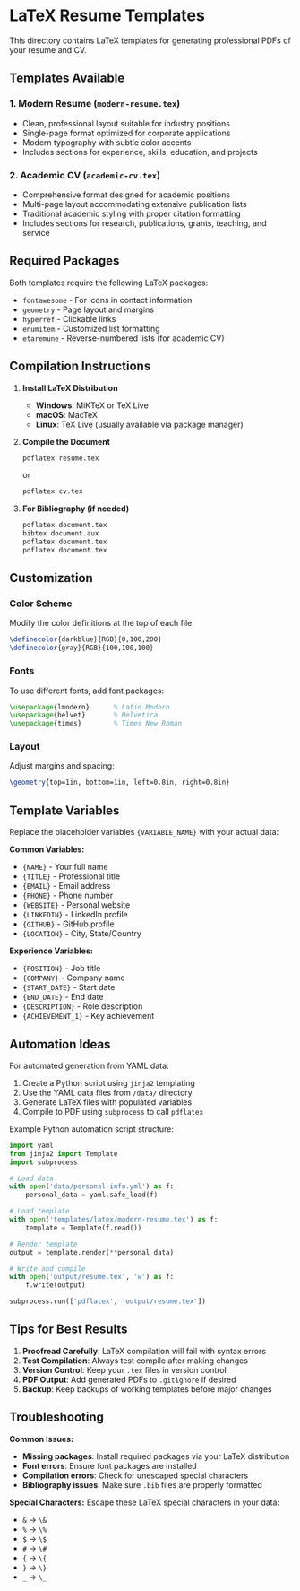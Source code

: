 # LaTeX Resume Templates

This directory contains LaTeX templates for generating professional PDFs of your resume and CV.

## Templates Available

### 1. Modern Resume (`modern-resume.tex`)
- Clean, professional layout suitable for industry positions
- Single-page format optimized for corporate applications
- Modern typography with subtle color accents
- Includes sections for experience, skills, education, and projects

### 2. Academic CV (`academic-cv.tex`)
- Comprehensive format designed for academic positions
- Multi-page layout accommodating extensive publication lists
- Traditional academic styling with proper citation formatting
- Includes sections for research, publications, grants, teaching, and service

## Required Packages

Both templates require the following LaTeX packages:
- `fontawesome` - For icons in contact information
- `geometry` - Page layout and margins
- `hyperref` - Clickable links
- `enumitem` - Customized list formatting
- `etaremune` - Reverse-numbered lists (for academic CV)

## Compilation Instructions

1. **Install LaTeX Distribution**
   - **Windows**: MiKTeX or TeX Live
   - **macOS**: MacTeX
   - **Linux**: TeX Live (usually available via package manager)

2. **Compile the Document**
   ```bash
   pdflatex resume.tex
   ```
   or
   ```bash
   pdflatex cv.tex
   ```

3. **For Bibliography (if needed)**
   ```bash
   pdflatex document.tex
   bibtex document.aux
   pdflatex document.tex
   pdflatex document.tex
   ```

## Customization

### Color Scheme
Modify the color definitions at the top of each file:
```latex
\definecolor{darkblue}{RGB}{0,100,200}
\definecolor{gray}{RGB}{100,100,100}
```

### Fonts
To use different fonts, add font packages:
```latex
\usepackage{lmodern}      % Latin Modern
\usepackage{helvet}       % Helvetica
\usepackage{times}        % Times New Roman
```

### Layout
Adjust margins and spacing:
```latex
\geometry{top=1in, bottom=1in, left=0.8in, right=0.8in}
```

## Template Variables

Replace the placeholder variables `{VARIABLE_NAME}` with your actual data:

**Common Variables:**
- `{NAME}` - Your full name
- `{TITLE}` - Professional title
- `{EMAIL}` - Email address
- `{PHONE}` - Phone number
- `{WEBSITE}` - Personal website
- `{LINKEDIN}` - LinkedIn profile
- `{GITHUB}` - GitHub profile
- `{LOCATION}` - City, State/Country

**Experience Variables:**
- `{POSITION}` - Job title
- `{COMPANY}` - Company name
- `{START_DATE}` - Start date
- `{END_DATE}` - End date
- `{DESCRIPTION}` - Role description
- `{ACHIEVEMENT_1}` - Key achievement

## Automation Ideas

For automated generation from YAML data:
1. Create a Python script using `jinja2` templating
2. Use the YAML data files from `/data/` directory
3. Generate LaTeX files with populated variables
4. Compile to PDF using `subprocess` to call `pdflatex`

Example Python automation script structure:
```python
import yaml
from jinja2 import Template
import subprocess

# Load data
with open('data/personal-info.yml') as f:
    personal_data = yaml.safe_load(f)

# Load template
with open('templates/latex/modern-resume.tex') as f:
    template = Template(f.read())

# Render template
output = template.render(**personal_data)

# Write and compile
with open('output/resume.tex', 'w') as f:
    f.write(output)

subprocess.run(['pdflatex', 'output/resume.tex'])
```

## Tips for Best Results

1. **Proofread Carefully**: LaTeX compilation will fail with syntax errors
2. **Test Compilation**: Always test compile after making changes
3. **Version Control**: Keep your `.tex` files in version control
4. **PDF Output**: Add generated PDFs to `.gitignore` if desired
5. **Backup**: Keep backups of working templates before major changes

## Troubleshooting

**Common Issues:**
- **Missing packages**: Install required packages via your LaTeX distribution
- **Font errors**: Ensure font packages are installed
- **Compilation errors**: Check for unescaped special characters
- **Bibliography issues**: Make sure `.bib` files are properly formatted

**Special Characters:**
Escape these LaTeX special characters in your data:
- `&` → `\&`
- `%` → `\%`
- `$` → `\$`
- `#` → `\#`
- `{` → `\{`
- `}` → `\}`
- `_` → `\_`